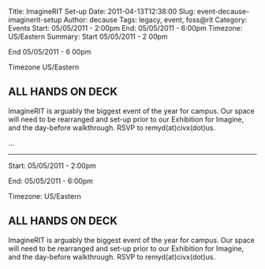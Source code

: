 Title: ImagineRIT Set-up
Date: 2011-04-13T12:38:00
Slug: event-decause-imaginerit-setup
Author: decause
Tags: legacy, event, foss@rit
Category: Events
Start: 05/05/2011 - 2:00pm
End: 05/05/2011 - 6:00pm
Timezone: US/Eastern
Summary: 
	Start  05/05/2011 - 2 00pm

End  05/05/2011 - 6 00pm

Timezone  US/Eastern

## ALL HANDS ON DECK

ImagineRIT is arguably the biggest event of the year for campus. Our space
will need to be rearranged and set-up prior to our Exhibition for Imagine, and
the day-before walkthrough. RSVP to remyd(at)civx(dot)us.

 ... 

---
Start: 05/05/2011 - 2:00pm

End: 05/05/2011 - 6:00pm

Timezone: US/Eastern

## ALL HANDS ON DECK

ImagineRIT is arguably the biggest event of the year for campus. Our space
will need to be rearranged and set-up prior to our Exhibition for Imagine, and
the day-before walkthrough. RSVP to remyd(at)civx(dot)us.


